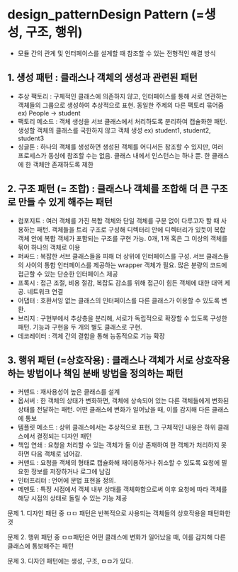 # design_patternDesign Pattern (=생성, 구조, 행위)

* 모듈 간의 관계 및 인터페이스를 설계할 때 참조할 수 있는 전형적인 해결 방식

## 1. 생성 패턴 : 클래스나 객체의 생성과 관련된 패턴

* 추상 팩토리 : 구체적인 클래스에 의존하지 않고, 인터페이스를 통해 서로 연관하는 객체들의 그룹으로 생성하여 추상적으로 표현. 동일한 주제의 다른 팩토리 묶어줌 ex) People -> student
* 팩토리 메소드 : 객체 생성을 서브 클래스에서 처리하도록 분리하여 캡슐화한 패턴. 생성할 객체의 클래스를 국한하지 않고 객체 생성 ex) student1, student2, student3
* 싱글톤 : 하나의 객체를 생성하면 생성된 객체를 어디서든 참조할 수 있지만, 여러 프로세스가 동싱에 참조할 수는 없음. 클래스 내에서 인스턴스는 하나 뿐. 한 클래스에 한 객체만 존재하도록 제한



## 2. 구조 패턴 (= 조합) : 클래스나 객체를 조합해 더 큰 구조로 만들 수 있게 해주는 패턴

* 컴포지트 : 여러 객체를 가진 복합 객체와 단일 객체를 구분 없이 다루고자 할 때 사용하는 패턴. 객체들을 트리 구조로 구성해 디렉터리 안에 디렉터리가 있듯이 복합 객체 안에 복합 객체가 포함되는 구조를 구현 가능. 0개, 1개 혹은 그 이상의 객체를 묶어 하나의 객체로 이용
* 퍼싸드 : 복잡한 서브 클래스들을 피해 더 상위에 인터페이스를 구성. 서브 클래스들의 사이의 통합 인터페이스를 제공하는 wrapper 객체가 필요. 많은 분량의 코드에 접근할 수 있는 단순한 인터페이스 제공
* 프록시 : 접근 조절, 비용 절감, 복잡도 감소를 위해 접근이 힘든 객체에 대한 대역 제공. 네트워크 연결
* 어댑터 : 호환서잉 없는 클래스의 인터페이스를 다른 클래스가 이용할 수 있도록 변환.
* 브리지 : 구현부에서 추상층을 분리해, 서로가 독립적으로 확장할 수 있도록 구성한 패턴. 기능과 구현을 두 개의 별도 클래스로 구현.
* 데코레이터 : 객체 간의 결합을 통해 능동적으로 기능 확장



## 3. 행위 패턴 (=상호작용) : 클래스나 객체가 서로 상호작용하는 방법이나 책임 분배 방법을 정의하는 패턴

* 커맨드 : 재사용성이 높은 클래스를 설계
* 옵서버 : 한 객체의 상태가 변화하면, 객체에 상속되어 있는 다른 객체들에게 변화된 상태를 전달하는 패턴. 어떤 클래스에 변화가 일어났을 때, 이를 감지해 다른 클래스에 통보
* 템플릿 메소드 : 상위 클래스에서는 추상적으로 표현, 그 구체적인 내용은 하위 클래스에서 결정되는 디자인 패턴
* 책임 연쇄 : 요청을 처리할 수 있는 객체가 둘 이상 존재하여 한 객체가 처리하지 못하면 다음 객체로 넘어감.
* 커맨드 : 요청을 객체의 형태로 캡슐화해 재이용하거나 취소할 수 있도록 요청에 필요한 정보를 저장하거나 로그에 남김
* 인터프리터 : 언어에 문법 표현을 정의.
* 메멘토 : 특정 시점에서 객체 내부 상태를 객체화함으로써 이후 요청에 따라 객체를 해당 시점의 상태로 돌릴 수 있는 기능 제공





문제 1. 디자인 패턴 중 ㅁㅁ 패턴은 반복적으로 사용되는 객체들의 상호작용을 패턴화한 것

문제 2. 행위 패턴 중 ㅁㅁ패턴은 어떤 클래스에 변화가 일어났을 때, 이를 감지해 다른 클래스에 통보해주는 패턴

문제 3. 디자인 패턴에는 생성, 구조, ㅁㅁ가 있다.